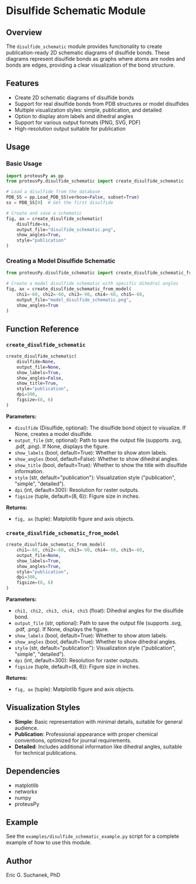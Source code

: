 # Disulfide Schematic Module

## Overview

The `disulfide_schematic` module provides functionality to create publication-ready 2D schematic diagrams of disulfide bonds. These diagrams represent disulfide bonds as graphs where atoms are nodes and bonds are edges, providing a clear visualization of the bond structure.

## Features

- Create 2D schematic diagrams of disulfide bonds
- Support for real disulfide bonds from PDB structures or model disulfides
- Multiple visualization styles: simple, publication, and detailed
- Option to display atom labels and dihedral angles
- Support for various output formats (PNG, SVG, PDF)
- High-resolution output suitable for publication

## Usage

### Basic Usage

```python
import proteusPy as pp
from proteusPy.disulfide_schematic import create_disulfide_schematic

# Load a disulfide from the database
PDB_SS = pp.Load_PDB_SS(verbose=False, subset=True)
ss = PDB_SS[0]  # Get the first disulfide

# Create and save a schematic
fig, ax = create_disulfide_schematic(
    disulfide=ss,
    output_file="disulfide_schematic.png",
    show_angles=True,
    style="publication"
)
```

### Creating a Model Disulfide Schematic

```python
from proteusPy.disulfide_schematic import create_disulfide_schematic_from_model

# Create a model disulfide schematic with specific dihedral angles
fig, ax = create_disulfide_schematic_from_model(
    chi1=-60, chi2=-60, chi3=-90, chi4=-60, chi5=-60,
    output_file="model_disulfide_schematic.png",
    show_angles=True
)
```

## Function Reference

### `create_disulfide_schematic`

```python
create_disulfide_schematic(
    disulfide=None,
    output_file=None,
    show_labels=True,
    show_angles=False,
    show_title=True,
    style="publication",
    dpi=300,
    figsize=(8, 6)
)
```

**Parameters:**

- `disulfide` (Disulfide, optional): The disulfide bond object to visualize. If None, creates a model disulfide.
- `output_file` (str, optional): Path to save the output file (supports .svg, .pdf, .png). If None, displays the figure.
- `show_labels` (bool, default=True): Whether to show atom labels.
- `show_angles` (bool, default=False): Whether to show dihedral angles.
- `show_title` (bool, default=True): Whether to show the title with disulfide information.
- `style` (str, default="publication"): Visualization style ("publication", "simple", "detailed").
- `dpi` (int, default=300): Resolution for raster outputs.
- `figsize` (tuple, default=(8, 6)): Figure size in inches.

**Returns:**

- `fig, ax` (tuple): Matplotlib figure and axis objects.

### `create_disulfide_schematic_from_model`

```python
create_disulfide_schematic_from_model(
    chi1=-60, chi2=-60, chi3=-90, chi4=-60, chi5=-60,
    output_file=None,
    show_labels=True,
    show_angles=True,
    style="publication",
    dpi=300,
    figsize=(8, 6)
)
```

**Parameters:**

- `chi1, chi2, chi3, chi4, chi5` (float): Dihedral angles for the disulfide bond.
- `output_file` (str, optional): Path to save the output file (supports .svg, .pdf, .png). If None, displays the figure.
- `show_labels` (bool, default=True): Whether to show atom labels.
- `show_angles` (bool, default=True): Whether to show dihedral angles.
- `style` (str, default="publication"): Visualization style ("publication", "simple", "detailed").
- `dpi` (int, default=300): Resolution for raster outputs.
- `figsize` (tuple, default=(8, 6)): Figure size in inches.

**Returns:**

- `fig, ax` (tuple): Matplotlib figure and axis objects.

## Visualization Styles

- **Simple**: Basic representation with minimal details, suitable for general audience.
- **Publication**: Professional appearance with proper chemical conventions, optimized for journal requirements.
- **Detailed**: Includes additional information like dihedral angles, suitable for technical publications.

## Dependencies

- matplotlib
- networkx
- numpy
- proteusPy

## Example

See the `examples/disulfide_schematic_example.py` script for a complete example of how to use this module.

## Author

Eric G. Suchanek, PhD
